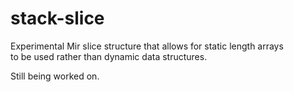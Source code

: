 # stack-slice

Experimental Mir slice structure that allows for static length arrays  
to be used rather than dynamic data structures.

Still being worked on.
